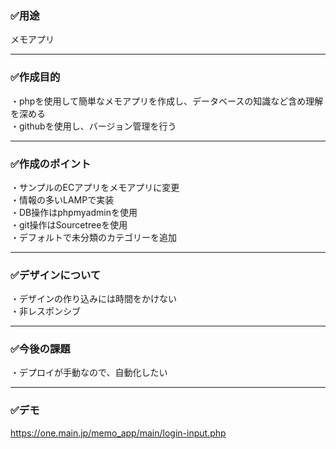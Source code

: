 ### ✅用途
メモアプリ  

---
### ✅作成目的
・phpを使用して簡単なメモアプリを作成し、データベースの知識など含め理解を深める  
・githubを使用し、バージョン管理を行う

---
### ✅作成のポイント
・サンプルのECアプリをメモアプリに変更  
・情報の多いLAMPで実装  
・DB操作はphpmyadminを使用  
・git操作はSourcetreeを使用  
・デフォルトで未分類のカテゴリーを追加  

---
### ✅デザインについて 
・デザインの作り込みには時間をかけない  
・非レスポンシブ 

---
### ✅今後の課題
・デプロイが手動なので、自動化したい  

---
### ✅デモ
https://one.main.jp/memo_app/main/login-input.php
